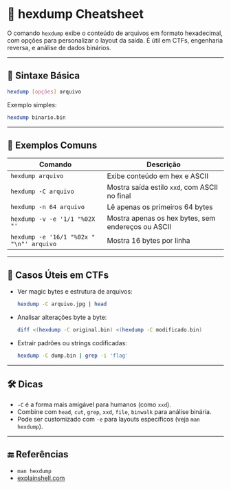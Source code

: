 # 🧪 hexdump Cheatsheet

O comando `hexdump` exibe o conteúdo de arquivos em formato hexadecimal, com opções para personalizar o layout da saída. É útil em CTFs, engenharia reversa, e análise de dados binários.

---

## 📌 Sintaxe Básica

```bash
hexdump [opções] arquivo
```

Exemplo simples:

```bash
hexdump binario.bin
```

---

## 🔧 Exemplos Comuns

| Comando                       | Descrição                                                   |
|-------------------------------|--------------------------------------------------------------|
| `hexdump arquivo`             | Exibe conteúdo em hex e ASCII                               |
| `hexdump -C arquivo`          | Mostra saída estilo `xxd`, com ASCII no final                |
| `hexdump -n 64 arquivo`       | Lê apenas os primeiros 64 bytes                              |
| `hexdump -v -e '1/1 "%02X "'` | Mostra apenas os hex bytes, sem endereços ou ASCII           |
| `hexdump -e '16/1 "%02x " "\n"' arquivo` | Mostra 16 bytes por linha                               |

---

## 🧪 Casos Úteis em CTFs

- Ver magic bytes e estrutura de arquivos:
  ```bash
  hexdump -C arquivo.jpg | head
  ```

- Analisar alterações byte a byte:
  ```bash
  diff <(hexdump -C original.bin) <(hexdump -C modificado.bin)
  ```

- Extrair padrões ou strings codificadas:
  ```bash
  hexdump -C dump.bin | grep -i 'flag'
  ```

---

## 🛠 Dicas

- `-C` é a forma mais amigável para humanos (como `xxd`).
- Combine com `head`, `cut`, `grep`, `xxd`, `file`, `binwalk` para análise binária.
- Pode ser customizado com `-e` para layouts específicos (veja `man hexdump`).

---

## 🔚 Referências

- `man hexdump`
- [explainshell.com](https://explainshell.com/)
